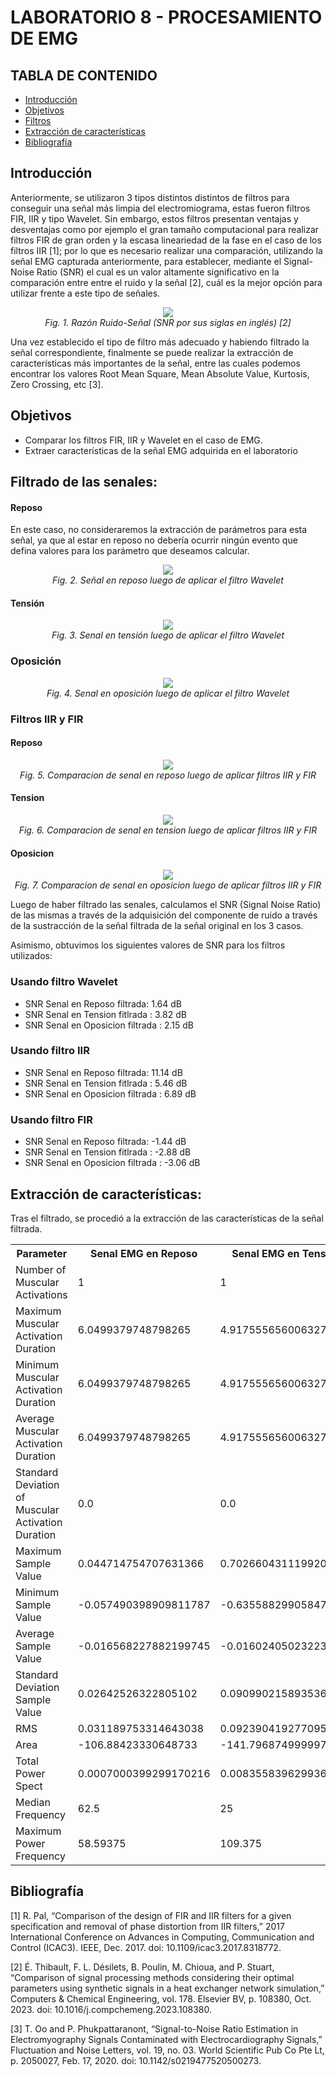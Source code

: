 # LABORATORIO 8 - PROCESAMIENTO DE EMG
## TABLA DE CONTENIDO

* [Introducción](#introducción)
* [Objetivos](#objetivos)
* [Filtros](#filtrado)
* [Extracción de características](#extracción-de-características)
* [Bibliografía](#bibliografía)

## Introducción
Anteriormente, se utilizaron 3 tipos distintos distintos de filtros para conseguir una señal más limpia del electromiograma, estas fueron filtros FIR, IIR y tipo Wavelet. Sin embargo, estos filtros presentan ventajas y desventajas como por ejemplo el gran tamaño computacional para realizar filtros FIR de gran orden y la escasa lineariedad de la fase en el caso de los filtros IIR [1]; por lo que es necesario realizar una comparación, utilizando la señal EMG capturada anteriormente, para establecer, mediante el Signal-Noise Ratio (SNR) el cual es un valor altamente significativo en la comparación entre entre el ruido y la señal [2], cuál es la mejor opción para utilizar frente a este tipo de señales.

<p align="center" style="margin-bottom:0">
<img src="/ISB/Imágenes - Multimedia/Multimedia - Lab 8/SNR.png" align="center"/>
<div align="center"> <i>Fig. 1. Razón Ruido-Señal (SNR por sus siglas en inglés) [2] </i></div>
</p>


Una vez establecido el tipo de filtro más adecuado y habiendo filtrado la señal correspondiente, finalmente se puede realizar la extracción de características más importantes de la señal, entre las cuales podemos encontrar los valores Root Mean Square, Mean Absolute Value, Kurtosis, Zero Crossing, etc [3].
## Objetivos
* Comparar los filtros FIR, IIR y Wavelet en el caso de EMG.
* Extraer características de la señal EMG adquirida en el laboratorio

## Filtrado de las senales:

#### Reposo
En este caso, no consideraremos la extracción de parámetros para esta señal, ya que al estar en reposo no debería ocurrir ningún evento que defina valores para los parámetro que deseamos calcular.
<p align="center" style="margin-bottom:0">
<img src="https://github.com/sofia-is-a-panda/ISB_2024_G3/blob/5bd77fbb06dd660484f1389c28c29380f8e35a1e/ISB/Im%C3%A1genes%20-%20Multimedia/Multimedia%20-%20Lab_8/reposo_filtro.png" align="center"/>
<div align="center"> <i>Fig. 2. Señal en reposo luego de aplicar el filtro Wavelet </i></div>
</p>

#### Tensión
<p align="center" style="margin-bottom:0">
<img src="https://github.com/sofia-is-a-panda/ISB_2024_G3/blob/5bd77fbb06dd660484f1389c28c29380f8e35a1e/ISB/Im%C3%A1genes%20-%20Multimedia/Multimedia%20-%20Lab_8/tension_filtrado.png" align="center"/>
<div align="center"> <i>Fig. 3. Senal en tensión luego de aplicar el filtro Wavelet </i></div>
</p>

### Oposición
<p align="center" style="margin-bottom:0">
<img src="https://github.com/sofia-is-a-panda/ISB_2024_G3/blob/5bd77fbb06dd660484f1389c28c29380f8e35a1e/ISB/Im%C3%A1genes%20-%20Multimedia/Multimedia%20-%20Lab_8/oposicion_filtrado.png" align="center"/>
<div align="center"> <i>Fig. 4. Senal en oposición luego de aplicar el filtro Wavelet </i></div>
</p>


### Filtros IIR y FIR

#### Reposo
<p align="center" style="margin-bottom:0">
<img src="https://github.com/sofia-is-a-panda/ISB_2024_G3/blob/365ba95fd4c1e5236c147ba0bc043ae0dbf4de09/ISB/Im%C3%A1genes%20-%20Multimedia/Multimedia%20-%20Lab%206/Se%C3%B1alReposo.png" align="center"/>
<div align="center"> <i>Fig. 5. Comparacion de senal en reposo luego de aplicar filtros IIR y FIR </i></div>
</p>

#### Tension 
<p align="center" style="margin-bottom:0">
<img src="https://github.com/sofia-is-a-panda/ISB_2024_G3/blob/365ba95fd4c1e5236c147ba0bc043ae0dbf4de09/ISB/Im%C3%A1genes%20-%20Multimedia/Multimedia%20-%20Lab%206/Se%C3%B1alTensi%C3%B3n.png" align="center"/>
<div align="center"> <i>Fig. 6. Comparacion de senal en tension luego de aplicar filtros IIR y FIR </i></div>
</p>

#### Oposicion
<p align="center" style="margin-bottom:0">
<img src="https://github.com/sofia-is-a-panda/ISB_2024_G3/blob/365ba95fd4c1e5236c147ba0bc043ae0dbf4de09/ISB/Im%C3%A1genes%20-%20Multimedia/Multimedia%20-%20Lab%206/Se%C3%B1alOposici%C3%B3n.png" align="center"/>
<div align="center"> <i>Fig. 7. Comparacion de senal en oposicion luego de aplicar filtros IIR y FIR </i></div>
</p>

Luego de haber filtrado las senales, calculamos el SNR (Signal Noise Ratio) de las mismas a través de la adquisición del componente de ruido a través de la sustracción de la señal filtrada de la señal original en los 3 casos.

Asimismo, obtuvimos los siguientes valores de SNR para los filtros utilizados:

### Usando filtro Wavelet

* SNR Senal en Reposo filtrada: 1.64 dB
* SNR Senal en Tension fitlrada : 3.82 dB
* SNR Senal en Oposicion filtrada : 2.15 dB

### Usando filtro IIR

* SNR Senal en Reposo filtrada: 11.14 dB
* SNR Senal en Tension fitlrada : 5.46 dB
* SNR Senal en Oposicion filtrada : 6.89 dB

### Usando filtro FIR

* SNR Senal en Reposo filtrada: -1.44 dB
* SNR Senal en Tension fitlrada : -2.88 dB
* SNR Senal en Oposicion filtrada : -3.06 dB

## Extracción de características:
Tras el filtrado, se procedió a la extracción de las características de la señal filtrada.

<table>
        <tr>
            <th>Parameter</th>
            <th>Senal EMG en Reposo</th>
            <th>Senal EMG en Tension</th>
            <th>Senal EMG en Oposicion</th>
        </tr>
        <tr>
            <td>Number of Muscular Activations</td>
            <td>1</td>
            <td>1</td>
            <td>1</td>
        </tr>
        <tr>
            <td>Maximum Muscular Activation Duration</td>
            <td>6.0499379748798265</td>
            <td>4.917555656006327</td>
            <td>9.453643104973128</td>
        </tr>
        <tr>
            <td>Minimum Muscular Activation Duration</td>
            <td>6.0499379748798265</td>
            <td>4.917555656006327</td>
            <td>9.453643104973128</td>
        </tr>
        <tr>
            <td>Average Muscular Activation Duration</td>
            <td>6.0499379748798265</td>
            <td>4.917555656006327</td>
            <td>9.453643104973128</td>
        </tr>
        <tr>
            <td>Standard Deviation of Muscular Activation Duration</td>
            <td>0.0</td>
            <td>0.0</td>
            <td>0.0</td>
        </tr>
        <tr>
            <td>Maximum Sample Value</td>
            <td>0.044714754707631366</td>
            <td>0.7026604311199208</td>
            <td>1.3318609080773043</td>
        </tr>
        <tr>
            <td>Minimum Sample Value</td>
            <td>-0.057490398909811787</td>
            <td>-0.6355882990584738</td>
            <td>-1.255207042864222</td>
        </tr>
        <tr>
            <td>Average Sample Value</td>
            <td>-0.016568227882199745</td>
            <td>-0.016024050232231954</td>
            <td>-0.01649122739098117</td>
        </tr>
        <tr>
            <td>Standard Deviation Sample Value</td>
            <td>0.02642526322805102</td>
            <td>0.0909902158935363</td>
            <td>0.18601376405757442</td>
        </tr>
        <tr>
            <td>RMS</td>
            <td>0.031189753314643038</td>
            <td>0.09239041927709515</td>
            <td>0.18674335597211486</td>
        </tr>
        <tr>
            <td>Area</td>
            <td>-106.88423330648733</td>
            <td>-141.79687499999793</td>
            <td>-242.3236283603801</td>
        </tr>
        <tr>
            <td>Total Power Spect</td>
            <td>0.0007000399299170216</td>
            <td>0.008355839629936957</td>
            <td>0.033161401354944164</td>
        </tr>
        <tr>
            <td>Median Frequency</td>
            <td>62.5</td>
            <td>25</td>
            <td>117.1875</td>
        </tr>
        <tr>
            <td>Maximum Power Frequency</td>
            <td>58.59375</td>
            <td>109.375</td>
            <td>113.28125</td>
        </tr>
    </table>

## Bibliografía
[1] R. Pal, “Comparison of the design of FIR and IIR filters for a given specification and removal of phase distortion from IIR filters,” 2017 International Conference on Advances in Computing, Communication and Control (ICAC3). IEEE, Dec. 2017. doi: 10.1109/icac3.2017.8318772. <br>

[2] É. Thibault, F. L. Désilets, B. Poulin, M. Chioua, and P. Stuart, “Comparison of signal processing methods considering their optimal parameters using synthetic signals in a heat exchanger network simulation,” Computers &amp; Chemical Engineering, vol. 178. Elsevier BV, p. 108380, Oct. 2023. doi: 10.1016/j.compchemeng.2023.108380. <br>

[3] T. Oo and P. Phukpattaranont, “Signal-to-Noise Ratio Estimation in Electromyography Signals Contaminated with Electrocardiography Signals,” Fluctuation and Noise Letters, vol. 19, no. 03. World Scientific Pub Co Pte Lt, p. 2050027, Feb. 17, 2020. doi: 10.1142/s0219477520500273.